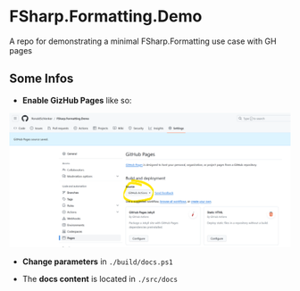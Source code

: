 # FSharp.Formatting.Demo

A repo for demonstrating a minimal FSharp.Formatting use case with GH pages

## Some Infos

* **Enable GizHub Pages** like so:

![Alt text](enable_Pages.png)

* **Change parameters** in `./build/docs.ps1`

* The **docs content** is located in `./src/docs`
